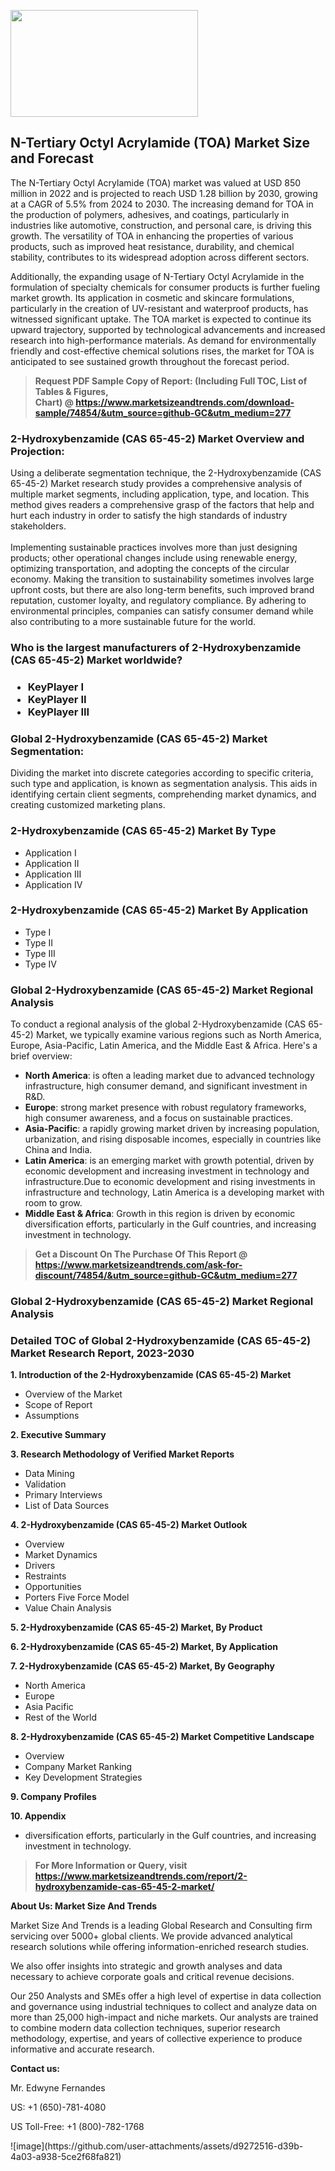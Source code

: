 <p><img class="alignnone size-medium wp-image-20088" src="https://ffe5etoiles.com/wp-content/uploads/2024/12/MST1-300x171.png" alt="" width="300" height="171" /></p><h2>N-Tertiary Octyl Acrylamide (TOA) Market Size and Forecast</h2><p>The N-Tertiary Octyl Acrylamide (TOA) market was valued at USD 850 million in 2022 and is projected to reach USD 1.28 billion by 2030, growing at a CAGR of 5.5% from 2024 to 2030. The increasing demand for TOA in the production of polymers, adhesives, and coatings, particularly in industries like automotive, construction, and personal care, is driving this growth. The versatility of TOA in enhancing the properties of various products, such as improved heat resistance, durability, and chemical stability, contributes to its widespread adoption across different sectors.</p><p>Additionally, the expanding usage of N-Tertiary Octyl Acrylamide in the formulation of specialty chemicals for consumer products is further fueling market growth. Its application in cosmetic and skincare formulations, particularly in the creation of UV-resistant and waterproof products, has witnessed significant uptake. The TOA market is expected to continue its upward trajectory, supported by technological advancements and increased research into high-performance materials. As demand for environmentally friendly and cost-effective chemical solutions rises, the market for TOA is anticipated to see sustained growth throughout the forecast period.</p></p><blockquote id="" class=""><strong>Request PDF Sample Copy of Report: (Including Full TOC, List of Tables &amp; Figures, Chart)&nbsp;@&nbsp;<strong><a href="https://www.marketsizeandtrends.com/download-sample/74854/&utm_source=github-GC&utm_medium=277" target="_blank">https://www.marketsizeandtrends.com/download-sample/74854/&utm_source=github-GC&utm_medium=277</a></strong></strong></blockquote><h3 id="" class="">2-Hydroxybenzamide (CAS 65-45-2) Market&nbsp;Overview and Projection:</h3><p id="" class="">Using a deliberate segmentation technique, the 2-Hydroxybenzamide (CAS 65-45-2) Market research study provides a comprehensive analysis of multiple market segments, including application, type, and location. This method gives readers a comprehensive grasp of the factors that help and hurt each industry in order to satisfy the high standards of industry stakeholders. <br /> <br />Implementing sustainable practices involves more than just designing products; other operational changes include using renewable energy, optimizing transportation, and adopting the concepts of the circular economy. Making the transition to sustainability sometimes involves large upfront costs, but there are also long-term benefits, such improved brand reputation, customer loyalty, and regulatory compliance. By adhering to environmental principles, companies can satisfy consumer demand while also contributing to a more sustainable future for the world.</p><h3 id="" class="">Who is the largest manufacturers of&nbsp;2-Hydroxybenzamide (CAS 65-45-2) Market worldwide?</h3><h3 class=""><p><ul><li>KeyPlayer I </li><li> KeyPlayer II </li><li> KeyPlayer III</li></ul></p></h3><h3 id="" class="">Global&nbsp;2-Hydroxybenzamide (CAS 65-45-2) Market Segmentation:</h3><p id="" class="">Dividing the market into discrete categories according to specific criteria, such type and application, is known as segmentation analysis. This aids in identifying certain client segments, comprehending market dynamics, and creating customized marketing plans.</p><h3 id="" class="">2-Hydroxybenzamide (CAS 65-45-2) Market&nbsp;By Type</h3><p><p><ul><li>Application I</li><li> Application II</li><li> Application III</li><li> Application IV</p></li></ul></p></p><h3 id="" class="">2-Hydroxybenzamide (CAS 65-45-2) Market&nbsp;By Application</h3><p class=""><p><ul><li>Type I</li><li> Type II</li><li> Type III</li><li> Type IV</li></ul></p></p><h3 id="" class="">Global 2-Hydroxybenzamide (CAS 65-45-2) Market Regional Analysis</h3><p id="" class="">To conduct a regional analysis of the global 2-Hydroxybenzamide (CAS 65-45-2) Market, we typically examine various regions such as North America, Europe, Asia-Pacific, Latin America, and the Middle East &amp; Africa. Here's a brief overview:</p><ul><li><strong>North America</strong>: is often a leading market due to advanced technology infrastructure, high consumer demand, and significant investment in R&amp;D.</li><li><strong>Europe</strong>: strong market presence with robust regulatory frameworks, high consumer awareness, and a focus on sustainable practices.</li><li><strong>Asia-Pacific</strong>: a rapidly growing market driven by increasing population, urbanization, and rising disposable incomes, especially in countries like China and India.</li><li><strong>Latin America</strong>: is an emerging market with growth potential, driven by economic development and increasing investment in technology and infrastructure.Due to economic development and rising investments in infrastructure and technology, Latin America is a developing market with room to grow.</li><li><strong>Middle East &amp; Africa</strong>: Growth in this region is driven by economic diversification efforts, particularly in the Gulf countries, and increasing investment in technology.</li></ul><blockquote id="" class=""><strong>Get a Discount On The Purchase Of This Report @ <strong><a href="https://www.marketsizeandtrends.com/ask-for-discount/74854/&utm_source=github-GC&utm_medium=277" target="_blank">https://www.marketsizeandtrends.com/ask-for-discount/74854/&utm_source=github-GC&utm_medium=277</a></strong></strong></blockquote><h3 id="" class="">Global 2-Hydroxybenzamide (CAS 65-45-2) Market Regional Analysis</h3><h3 id="" class="">Detailed TOC of Global 2-Hydroxybenzamide (CAS 65-45-2) Market Research Report, 2023-2030</h3><p id="" class=""><strong>1. Introduction of the 2-Hydroxybenzamide (CAS 65-45-2) Market</strong></p><ul><li>Overview of the Market</li><li>Scope of Report</li><li>Assumptions</li></ul><p id="" class=""><strong>2. Executive Summary</strong></p><p id="" class=""><strong>3. Research Methodology of Verified Market Reports</strong></p><ul><li>Data Mining</li><li>Validation</li><li>Primary Interviews</li><li>List of Data Sources</li></ul><p id="" class=""><strong>4. 2-Hydroxybenzamide (CAS 65-45-2) Market Outlook</strong></p><ul><li>Overview</li><li>Market Dynamics</li><li>Drivers</li><li>Restraints</li><li>Opportunities</li><li>Porters Five Force Model</li><li>Value Chain Analysis</li></ul><p id="" class=""><strong>5. 2-Hydroxybenzamide (CAS 65-45-2) Market, By Product</strong></p><p id="" class=""><strong>6. 2-Hydroxybenzamide (CAS 65-45-2) Market, By Application</strong></p><p id="" class=""><strong>7. 2-Hydroxybenzamide (CAS 65-45-2) Market, By Geography</strong></p><ul><li>North America</li><li>Europe</li><li>Asia Pacific</li><li>Rest of the World</li></ul><p id="" class=""><strong>8. 2-Hydroxybenzamide (CAS 65-45-2) Market Competitive Landscape</strong></p><ul><li>Overview</li><li>Company Market Ranking</li><li>Key Development Strategies</li></ul><p id="" class=""><strong>9. Company Profiles</strong></p><p id="" class=""><strong>10. Appendix</strong></p><ul><li>diversification efforts, particularly in the Gulf countries, and increasing investment in technology.</li></ul><blockquote id="" class=""><strong>For More Information or Query, visit <strong><strong><a href="https://www.marketsizeandtrends.com/report/2-hydroxybenzamide-cas-65-45-2-market/" target="_blank">https://www.marketsizeandtrends.com/report/2-hydroxybenzamide-cas-65-45-2-market/</a></strong></strong></strong></blockquote><p id="" class=""><strong>About Us: Market Size And Trends</strong></p><p id="" class="">Market Size And Trends is a leading Global Research and Consulting firm servicing over 5000+ global clients. We provide advanced analytical research solutions while offering information-enriched research studies.</p><p id="" class="">We also offer insights into strategic and growth analyses and data necessary to achieve corporate goals and critical revenue decisions.</p><p id="" class="">Our 250 Analysts and SMEs offer a high level of expertise in data collection and governance using industrial techniques to collect and analyze data on more than 25,000 high-impact and niche markets. Our analysts are trained to combine modern data collection techniques, superior research methodology, expertise, and years of collective experience to produce informative and accurate research.</p><p id="" class=""><strong>Contact us:</strong></p><p id="" class="">Mr. Edwyne Fernandes</p><p id="" class="">US: +1 (650)-781-4080</p><p id="" class="">US Toll-Free: +1 (800)-782-1768</p>
![image](https://github.com/user-attachments/assets/d9272516-d39b-4a03-a938-5ce2f68fa821)
